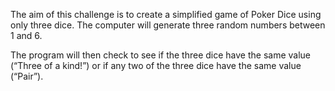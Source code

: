 The aim of this challenge is to create a simplified game of Poker Dice using only three dice.
The computer will generate three random numbers between 1 and 6.

The program will then check to see if the three dice have the same value (“Three of a kind!”) or if any two of the three dice have the same value (“Pair”).